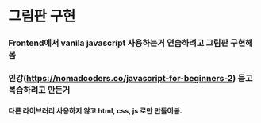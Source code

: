 # 그림판 구현
### Frontend에서 vanila javascript 사용하는거 연습하려고 그림판 구현해봄
### 인강(https://nomadcoders.co/javascript-for-beginners-2) 듣고 복습하려고 만든거
#### 다른 라이브러리 사용하지 않고 html, css, js 로만 만들어봄.
